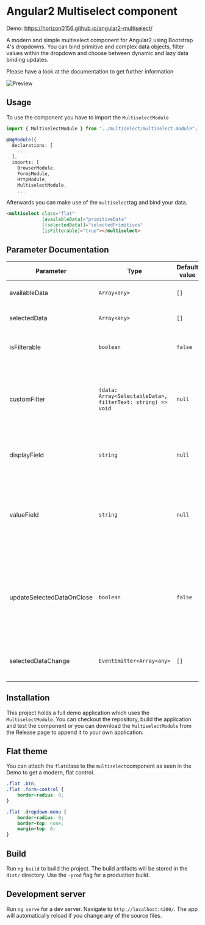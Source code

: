 # Angular2 Multiselect component
Demo: https://horizon0156.github.io/angular2-multiselect/

A modern and simple multiselect component for Angular2 using Bootstrap 4's dropdowns. You can bind primitive and complex data objects, filter values within the dropdown and choose between dynamic and lazy data binding updates.

Please have a look at the documentation to get further information

![Preview](http://i.imgur.com/8X0lvcL.png)

## Usage
To use the component you have to import the `MultiselectModule`

```typescript
import { MultiselectModule } from "../multiselect/multiselect.module";

@NgModule({
  declarations: [
    ...
  ],
  imports: [
    BrowserModule,
    FormsModule,
    HttpModule,
    MultiselectModule,
    ...
```
Afterwards you can make use of the `multiselect`tag and bind your data.
```html
<multiselect class="flat" 
             [availableData]="primitiveData" 
             [(selectedData)]="selectedPrimitives" 
             [isFilterable]="true"></multiselect>
```

## Parameter Documentation
Parameter  |Type | Default value | Description
---  | --- | --- | ---
availableData|`Array<any>`|`[]`|Used to bind the available data
selectedData|`Array<any>`|`[]`|Used to bind the selected data 
isFilterable|`boolean`|`false`|Sets weather the user is able to filter the available data
customFilter|`(data: Array<SelectableData>, filterText: string) => void`|`null`|used to define a custom filter. Otherwise the available data will be filtered by its primitve value or by the `displayField`if defined. 
displayField|`string`|`null`|Used to define a field which will be used for displaying a complex value.
valueField|`string`|`null`|Used to define a value which will be used for selecting a complex value. The whole object will be selected if no value field is defined.
updateSelectedDataOnClose|`boolean`|`false`|Sets weather the `selectedData`will be updated immediately or after the user has finished the selection, respectively the dropdown has closed.
selectedDataChange|`EventEmitter<Array<any>`|`[]`|Used to bind a callback function for selection update events

## Installation
This project holds a full demo application which uses the `MultiselectModule`. You can checkout the repository, build the application and test the component or you can download the `MultiselectModule` from the Release page to append it to your own application.

## Flat theme
You can attach the `flat`class to the `multiselect`component as seen in the Demo to get a modern, flat control.
```css
.flat .btn,
.flat .form-control {
    border-radius: 0;
}

.flat .dropdown-menu {
    border-radius: 0;
    border-top: none;
    margin-top: 0;
}
```

## Build

Run `ng build` to build the project. The build artifacts will be stored in the `dist/` directory. Use the `-prod` flag for a production build.

## Development server

Run `ng serve` for a dev server. Navigate to `http://localhost:4200/`. The app will automatically reload if you change any of the source files.


